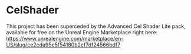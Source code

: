 CelShader
=========

This project has been superceded by the Advanced Cel Shader Lite pack, available for free on the Unreal Engine Marketplace right here: https://www.unrealengine.com/marketplace/en-US/slug/ce2cda95e5f54180b2cf7df24566bdf7
